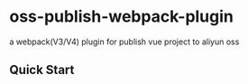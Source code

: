 # oss-publish-webpack-plugin
a webpack(V3/V4) plugin for publish vue project to aliyun oss

## Quick Start

```javascript

```